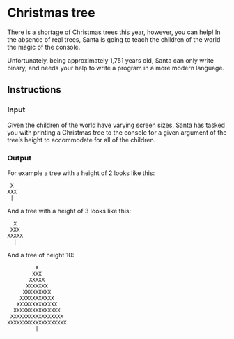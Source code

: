 # Christmas tree

There is a shortage of Christmas trees this year, however, you can help! In the absence of real trees, Santa is going to teach the children of the world the magic of the console.

Unfortunately, being approximately 1,751 years old, Santa can only write binary, and needs your help to write a program in a more modern language.

## Instructions
### Input
Given the children of the world have varying screen sizes, Santa has tasked you with printing a Christmas tree to the console for a given argument of the tree’s height to accommodate for all of the children.

### Output
For example a tree with a height of 2 looks like this:

```
 X
XXX
 | 
```

And a tree with a height of 3 looks like this:

```
  X
 XXX
XXXXX
  | 
```

And a tree of height 10:

```
         X
        XXX
       XXXXX
      XXXXXXX
     XXXXXXXXX
    XXXXXXXXXXX
   XXXXXXXXXXXXX
  XXXXXXXXXXXXXXX
 XXXXXXXXXXXXXXXXX
XXXXXXXXXXXXXXXXXXX
         | 
```
